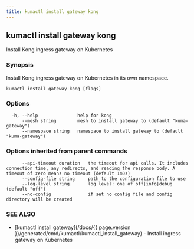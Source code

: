 ```yaml
---
title: kumactl install gateway kong
---
```

## kumactl install gateway kong

Install Kong ingress gateway on Kubernetes

### Synopsis

Install Kong ingress gateway on Kubernetes in its own namespace.

```
kumactl install gateway kong [flags]
```

### Options

```
  -h, --help               help for kong
      --mesh string        mesh to install gateway to (default "kuma-gateway")
      --namespace string   namespace to install gateway to (default "kuma-gateway")
```

### Options inherited from parent commands

```
      --api-timeout duration   the timeout for api calls. It includes connection time, any redirects, and reading the response body. A timeout of zero means no timeout (default 1m0s)
      --config-file string     path to the configuration file to use
      --log-level string       log level: one of off|info|debug (default "off")
      --no-config              if set no config file and config directory will be created
```

### SEE ALSO

* [kumactl install gateway](/docs/{{ page.version }}/generated/cmd/kumactl/kumactl_install_gateway)	 - Install ingress gateway on Kubernetes

